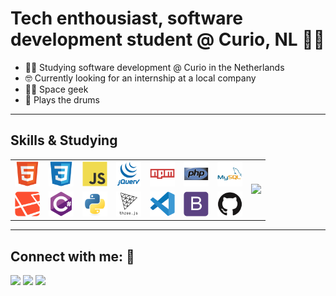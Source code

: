 # Tech enthousiast, software development student @ Curio, NL 👨‍🎓

- 👨‍🎓 Studying software development @ Curio in the Netherlands
- 🤓 Currently looking for an internship at a local company
- 👨‍🚀 Space geek
- 🥁 Plays the drums

----
## Skills & Studying
  
<table>
  
  <tbody>
  <tr>
    <td> <img src="https://github.com/devicons/devicon/blob/master/icons/html5/html5-original.svg" alt="HTML5" width="40px" title="HTML5"/> </td>
    <td> <img src="https://github.com/devicons/devicon/blob/master/icons/css3/css3-original.svg" alt="CSS3" width="40px" title="CSS3"/> </td>
    <td> <img src="https://github.com/devicons/devicon/blob/master/icons/javascript/javascript-original.svg" alt="JavaScript" width="40px" title="JavaScript"/> </td>
    <td> <img src="https://github.com/devicons/devicon/blob/master/icons/jquery/jquery-plain-wordmark.svg" alt="jQuery" width="40px" title="jQuery"/> </td>
    <td> <img src="https://github.com/devicons/devicon/blob/master/icons/npm/npm-original-wordmark.svg" alt="NPM" width="40px" title="NPM"/> </td>
    <td> <img src="https://github.com/devicons/devicon/blob/master/icons/php/php-original.svg" alt="PHP" width="40px" title="PHP"/> </td>
    <td> <img src="https://github.com/devicons/devicon/blob/master/icons/mysql/mysql-original-wordmark.svg" alt="MySQL" width="40px" title="MySQL"/> </td>
    <td rowspan="2">
      <a href="https://github.com/anuraghazra/github-readme-stats)">
        <img src="https://github-readme-stats.vercel.app/api/top-langs/?username=moosmas&layout=compact&hide=typescript&theme=dark&langs_count=5"/></a>
    </td>
  </tr>
    
  <tr>
    <td> <img src="https://github.com/devicons/devicon/blob/master/icons/laravel/laravel-plain.svg" alt="Laravel" width="40px" title="Laravel"/> </td>
    <td> <img src="https://github.com/devicons/devicon/blob/master/icons/csharp/csharp-original.svg" alt="C#" width="40px" title="C#"/> </td>
    <td> <img src="https://github.com/devicons/devicon/blob/master/icons/python/python-original.svg" alt="Python" width="40px" title="Python"/> </td>
    <td> <img src="https://github.com/devicons/devicon/blob/master/icons/threejs/threejs-original-wordmark.svg" alt="ThreeJS" width="40px" title="ThreeJS"/> </td>
    <td> <img src="https://github.com/devicons/devicon/blob/master/icons/vscode/vscode-original.svg" alt="Visual Studio Code" width="40px" title="Visual Studio Code"/> </td>
    <td> <img src="https://github.com/devicons/devicon/blob/master/icons/bootstrap/bootstrap-plain.svg" alt="Bootstrap" width="40px" title="Bootstrap"/> </td>
    <td> <img src="https://github.com/devicons/devicon/blob/master/icons/github/github-original.svg" alt="GitHub" width="40px" title="GitHub"/> </td>
  </tr>
  </tbody>
  
</table>

---
## Connect with me: 🤝

[![](https://img.shields.io/badge/LinkedIn-0077B5?style=for-the-badge&logo=linkedin&logoColor=white)](https://linkedin.com/in/sambrands)
[![](https://img.shields.io/badge/GitHub-100000?style=for-the-badge&logo=github&logoColor=white)](https://github.com/MoosMas)
[![](https://img.shields.io/endpoint?label=%20&url=https%3A%2F%2Fsambrands.nl%2Fbadge.json)](https://sambrands.nl)
